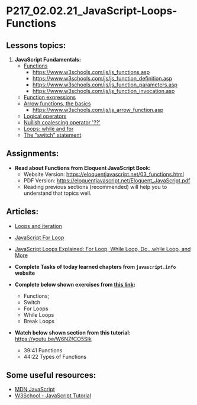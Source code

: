 # P217_02.02.21_JavaScript-Loops-Functions

## Lessons topics:

1. **JavaScript Fundamentals:**
   - [Functions](https://javascript.info/function-basics)
     - https://www.w3schools.com/js/js_functions.asp
     - https://www.w3schools.com/js/js_function_definition.asp
     - https://www.w3schools.com/js/js_function_parameters.asp
     - https://www.w3schools.com/js/js_function_invocation.asp
   - [Function expressions](https://javascript.info/function-expressions)
   - [Arrow functions, the basics](https://javascript.info/arrow-functions-basics)
     - https://www.w3schools.com/js/js_arrow_function.asp
   - [Logical operators](https://javascript.info/logical-operators)
   - [Nullish coalescing operator '??'](https://javascript.info/nullish-coalescing-operator)
   - [Loops: while and for](https://javascript.info/while-for)
   - [The "switch" statement](https://javascript.info/switch)
     

## Assignments:

- **Read about Functions from Eloquent JavaScript Book:**
  - Website Version: https://eloquentjavascript.net/03_functions.html
  - PDF Version: https://eloquentjavascript.net/Eloquent_JavaScript.pdf
  - Reading previous sections (recommended) will help you to understand that topics well. 

## Articles:
- [Loops and iteration](https://developer.mozilla.org/en-US/docs/Web/JavaScript/Guide/Loops_and_iteration)
- [JavaScript For Loop](https://www.w3schools.com/js/js_loop_for.asp)
- [JavaScript Loops Explained: For Loop, While Loop, Do...while Loop, and More](https://www.freecodecamp.org/news/javascript-loops-explained-for-loop-for/)

- **Complete Tasks of today learned chapters from `javascript.info` website**
- **Complete below shown exercises from [this link](https://www.w3schools.com/js/exercise_js.asp?filename=exercise_js_variables1):**
    - Functions;
    - Switch
    - For Loops
    - While Loops
    - Break Loops
- **Watch below shown section from this tutorial:** https://youtu.be/W6NZfCO5SIk
    - 39:41 Functions
    - 44:22 Types of Functions 

## Some useful resources:

- [MDN JavaScript](https://developer.mozilla.org/en-US/docs/Web/JavaScript)
- [W3School - JavaScript Tutorial](https://www.w3schools.com/js/default.asp)
